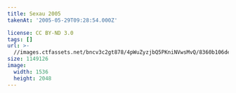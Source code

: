 ```yaml
---
title: Sexau 2005
takenAt: '2005-05-29T09:28:54.000Z'

license: CC BY-ND 3.0
tags: []
url: >-
  //images.ctfassets.net/bncv3c2gt878/4pWuZyzjbQ5PKniNVwsMvQ/8360b106ded9bbe71a65c829f1600b78/sexau-2005_4559699575_o
size: 1149126
image:
  width: 1536
  height: 2048
---
```

